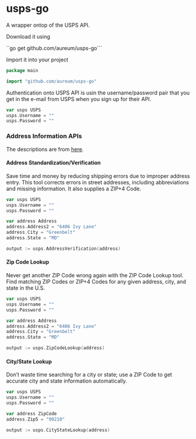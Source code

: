 # usps-go

A wrapper ontop of the USPS API.

Download it using

``go get github.com/aureum/usps-go```

Import it into your project

```go
package main

import "github.com/aureum/usps-go"
```

Authentication onto USPS API is usin the username/password pair that you get in the e-mail from USPS when you sign up for their API. 

```go
var usps USPS
usps.Username = ""
usps.Password = ""
```

### Address Information APIs

The descriptions are from [here](https://www.usps.com/business/web-tools-apis/address-information.htm).

#### Address Standardization/Verification

Save time and money by reducing shipping errors due to improper address entry. This tool corrects errors in street addresses, including abbreviations and missing information. It also supplies a ZIP+4 Code.

```go
var usps USPS
usps.Username = ""
usps.Password = ""

var address Address
address.Address2 = "6406 Ivy Lane"
address.City = "Greenbelt"
address.State = "MD"

output := usps.AddressVerification(address)
```

#### Zip Code Lookup

Never get another ZIP Code wrong again with the ZIP Code Lookup tool. Find matching ZIP Codes or ZIP+4 Codes for any given address, city, and state in the U.S.

```go
var usps USPS
usps.Username = ""
usps.Password = ""

var address Address
address.Address2 = "6406 Ivy Lane"
address.City = "Greenbelt"
address.State = "MD"

output := usps.ZipCodeLookup(address)
```

#### City/State Lookup

Don’t waste time searching for a city or state; use a ZIP Code to get accurate city and state information automatically.

```go
var usps USPS
usps.Username = ""
usps.Password = ""

var address ZipCode
address.Zip5 = "90210"

output := usps.CityStateLookup(address)
```